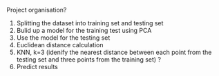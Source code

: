 Project organisation?

  1. Splitting the dataset into training set and testing set
  2. Bulid up a model for the training test using PCA
  3. Use the model for the testing set
  4. Euclidean distance calculation 
  5. KNN, k=3 (idenify the nearest distance between each point from the testing set and three points from the training set) ?
  6. Predict results
